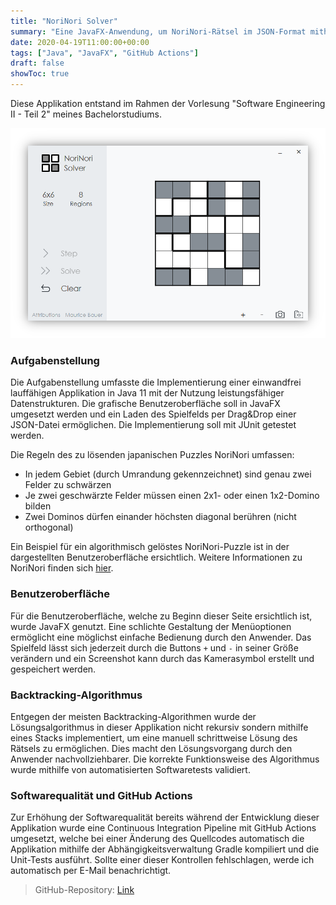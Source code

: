 ```yaml
---
title: "NoriNori Solver"
summary: "Eine JavaFX-Anwendung, um NoriNori-Rätsel im JSON-Format mithilfe von Backtracking zu lösen"
date: 2020-04-19T11:00:00+00:00
tags: ["Java", "JavaFX", "GitHub Actions"]
draft: false
showToc: true
---
```


Diese Applikation entstand im Rahmen der Vorlesung "Software Engineering II - Teil 2" meines Bachelorstudiums.

![Benutzeroberfläche](/img/norinori.png)

### Aufgabenstellung

Die Aufgabenstellung umfasste die Implementierung einer einwandfrei lauffähigen Applikation in Java 11 mit der Nutzung leistungsfähiger Datenstrukturen. Die grafische Benutzeroberfläche soll in JavaFX umgesetzt werden und ein Laden des Spielfelds per Drag&Drop einer JSON-Datei ermöglichen. Die Implementierung soll mit JUnit getestet werden.

Die Regeln des zu lösenden japanischen Puzzles NoriNori umfassen:

- In jedem Gebiet (durch Umrandung gekennzeichnet) sind genau zwei Felder zu schwärzen
- Je zwei geschwärzte Felder müssen einen 2x1- oder einen 1x2-Domino bilden
- Zwei Dominos dürfen einander höchsten diagonal berühren (nicht orthogonal)

Ein Beispiel für ein algorithmisch gelöstes NoriNori-Puzzle ist in der dargestellten Benutzeroberfläche ersichtlich. Weitere Informationen zu NoriNori finden sich [hier](https://www.janko.at/Raetsel/Norinori/index.htm).

### Benutzeroberfläche

Für die Benutzeroberfläche, welche zu Beginn dieser Seite ersichtlich ist, wurde JavaFX genutzt. Eine schlichte Gestaltung der Menüoptionen ermöglicht eine möglichst einfache Bedienung durch den Anwender. Das Spielfeld lässt sich jederzeit durch die Buttons `+` und `-` in seiner Größe verändern und ein Screenshot kann durch das Kamerasymbol erstellt und gespeichert werden.

### Backtracking-Algorithmus

Entgegen der meisten Backtracking-Algorithmen wurde der Lösungsalgorithmus in dieser Applikation nicht rekursiv sondern mithilfe eines Stacks implementiert, um eine manuell schrittweise Lösung des Rätsels zu ermöglichen. Dies macht den Lösungsvorgang durch den Anwender nachvollziehbarer. Die korrekte Funktionsweise des Algorithmus wurde mithilfe von automatisierten Softwaretests validiert.

### Softwarequalität und GitHub Actions

Zur Erhöhung der Softwarequalität bereits während der Entwicklung dieser Applikation wurde eine Continuous Integration Pipeline mit GitHub Actions umgesetzt, welche bei einer Änderung des Quellcodes automatisch die Applikation mithilfe der Abhängigkeitsverwaltung Gradle kompiliert und die Unit-Tests ausführt. Sollte einer dieser Kontrollen fehlschlagen, werde ich automatisch per E-Mail benachrichtigt.

> GitHub-Repository: [Link](https://github.com/mauricebauer/NoriNori)
